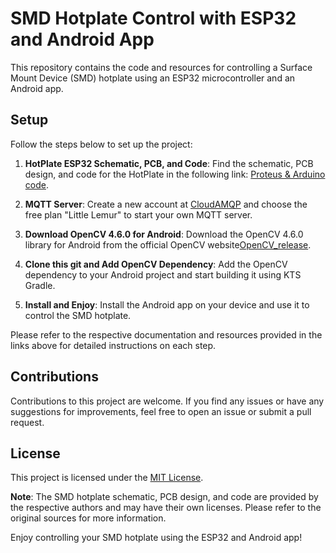 # SMD Hotplate Control with ESP32 and Android App

This repository contains the code and resources for controlling a Surface Mount Device (SMD) hotplate using an ESP32 microcontroller and an Android app.

## Setup

Follow the steps below to set up the project:

1. **HotPlate ESP32 Schematic, PCB, and Code**: Find the schematic, PCB design, and code for the HotPlate in the following link: [Proteus & Arduino code](PCB).

2. **MQTT Server**: Create a new account at [CloudAMQP](https://www.cloudamqp.com/) and choose the free plan "Little Lemur" to start your own MQTT server.

3. **Download OpenCV 4.6.0 for Android**: Download the OpenCV 4.6.0 library for Android from the official OpenCV website[OpenCV_release](https://opencv.org/releases/).

4. **Clone this git and Add OpenCV Dependency**: Add the OpenCV dependency to your Android project and start building it using KTS Gradle.

5. **Install and Enjoy**: Install the Android app on your device and use it to control the SMD hotplate.

Please refer to the respective documentation and resources provided in the links above for detailed instructions on each step.

## Contributions

Contributions to this project are welcome. If you find any issues or have any suggestions for improvements, feel free to open an issue or submit a pull request.

## License

This project is licensed under the [MIT License](LICENSE).

**Note**: The SMD hotplate schematic, PCB design, and code are provided by the respective authors and may have their own licenses. Please refer to the original sources for more information.

Enjoy controlling your SMD hotplate using the ESP32 and Android app!
